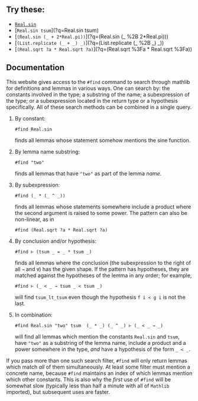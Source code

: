 ## Try these:

* [`Real.sin`](?q=Real.sin)
* [`Real.sin tsum`](?q=Real.sin tsum)
* [`(Real.sin (_ + 2*Real.pi))`](?q=(Real.sin (_ %2B 2*Real.pi)))
* [`(List.replicate (_ + _) _)`](?q=(List.replicate (_ %2B _) _))
* [`(Real.sqrt ?a * Real.sqrt ?a)`](?q=(Real.sqrt %3Fa * Real.sqrt %3Fa))

## Documentation

This website gives access to the `#find` command to search through mathlib for definitions and lemmas in various ways. One can search by: the constants
involved in the type; a substring of the name; a subexpression of the type; or a subexpression
located in the return type or a hypothesis specifically. All of these search methods can be
combined in a single query.


1. By constant:
   ```lean
   #find Real.sin
   ```
   finds all lemmas whose statement somehow mentions the sine function.

2. By lemma name substring:
   ```lean
   #find "two"
   ```
   finds all lemmas that have `"two"` as part of the lemma _name_.

3. By subexpression:
   ```lean
   #find (_ * (_ ^ _))
   ```
   finds all lemmas whose statements somewhere include a product where the second argument is
   raised to some power. The pattern can also be non-linear, as in
   ```lean
   #find (Real.sqrt ?a * Real.sqrt ?a)
   ```

4. By conclusion and/or hypothesis:
   ```lean
   #find ⊢ (tsum _ = _ * tsum _)
   ```
   finds all lemmas where the conclusion (the subexpression to the right of all `→` and `∀`) has the
   given shape. If the pattern has hypotheses, they are matched against the hypotheses of
   the lemma in any order; for example,
   ```lean
   #find ⊢ (_ < _ → tsum _ < tsum _)
   ```
   will find `tsum_lt_tsum` even though the hypothesis `f i < g i` is not the last.
5. In combination:
   ```lean
   #find Real.sin "two" tsum  (_ * _) (_ ^ _) ⊢ (_ < _ → _)
   ```
   will find all lemmas which mention the constants `Real.sin` and `tsum`, have `"two"` as a
   substring of the lemma name, include a product and a power somewhere in the type, *and* have a
   hypothesis of the form `_ < _`.

If you pass more than one such search filter, `#find` will only return lemmas which match _all_ of
them simultaneously. At least some filter must mention a concrete name, because `#find` maintains
an index of which lemmas mention which other constants. This is also why the _first_ use of `#find`
will be somewhat slow (typically less than half a minute with all of `Mathlib` imported), but
subsequent uses are faster.
